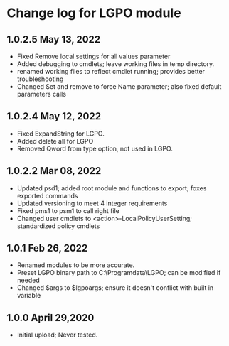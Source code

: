 # Change log for LGPO module


## 1.0.2.5 May 13, 2022

- Fixed Remove local settings for all values parameter
- Added debugging to cmdlets; leave working files in temp directory. 
- renamed working files to reflect cmdlet running; provides better troubleshooting
- Changed Set and remove to force Name parameter; also fixed default parameters calls

## 1.0.2.4 May 12, 2022

- Fixed ExpandString for LGPO.
- Added delete all for LGPO
- Removed Qword from type option, not used in LGPO. 

## 1.0.2.2 Mar 08, 2022

- Updated psd1; added root module and functions to export; foxes exported commands
- Updated versioning to meet 4 integer requirements
- Fixed pms1 to psm1 to call right file
- Changed user cmdlets to \<action\>-LocalPolicyUserSetting; standardized policy cmdlets

## 1.0.1 Feb 26, 2022

- Renamed modules to be more accurate.
- Preset LGPO binary path to C:\Programdata\LGPO; can be modified if needed
- Changed $args to $lgpoargs; ensure it doesn't conflict with built in variable

## 1.0.0 April 29,2020

- Initial upload; Never tested.
